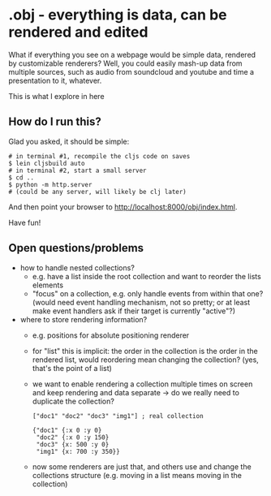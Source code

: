 # .obj - everything is data, can be rendered and edited

What if everything you see on a webpage would be simple data, rendered
by customizable renderers? Well, you could easily mash-up data from
multiple sources, such as audio from soundcloud and youtube and time a
presentation to it, whatever.

This is what I explore in here

## How do I run this?

Glad you asked, it should be simple:

    # in terminal #1, recompile the cljs code on saves
    $ lein cljsbuild auto
    # in terminal #2, start a small server
    $ cd ..
    $ python -m http.server
    # (could be any server, will likely be clj later)
    
And then point your browser to <http://localhost:8000/obj/index.html>.

Have fun!

## Open questions/problems

* how to handle nested collections?
    - e.g. have a list inside the root collection and want to reorder the
      lists elements
    - "focus" on a collection, e.g. only handle events from within that one?
      (would need event handling mechanism, not so pretty; or at least make
       event handlers ask if their target is currently "active"?)
* where to store rendering information?
    - e.g. positions for absolute positioning renderer
    - for "list" this is implicit: the order in the collection is the order
      in the rendered list, would reordering mean changing the collection?
      (yes, that's the point of a list)
    - we want to enable rendering a collection multiple times on screen and
      keep rendering and data separate -> do we really need to duplicate
      the collection?

          ["doc1" "doc2" "doc3" "img1"] ; real collection

          {"doc1" {:x 0 :y 0}
           "doc2" {:x 0 :y 150}
           "doc3" {x: 500 :y 0}
           "img1" {x: 700 :y 350}}

    - now some renderers are just that, and others use and change the collections
      structure (e.g. moving in a list means moving in the collection)
